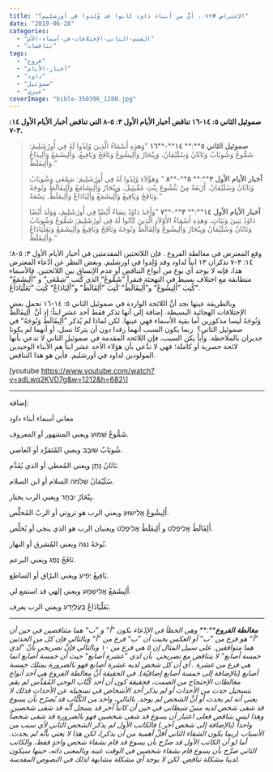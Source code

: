 ```yaml
---
title: "الإعتراض #٠٧٢، أيٌّ من أبناء داود كانوا قد وُلدوا في أورشليم؟"
date: "2019-06-28"
categories: 
  - "القسم-الثاني-الإختلافات-في-أسماء-الأش"
  - "تناقضات"
tags: 
  - "فروع"
  - "أخبار-الأيام"
  - "داود"
  - "صموئيل"
  - "عبري"
coverImage: "bible-350396_1280.jpg"
---
```


**صموئيل الثاني ٥: ١٤\-١٦ تناقض أخبار الأيام الأول ٣: ٥\-٨ التي تناقض أخبار الأيام الأول ١٤: ٣\-٧.**

> **صموئيل** **الثاني** **٥****:** **١٤****\-****١٦** ”وَهذِهِ أَسْمَاءُ الَّذِينَ وُلِدُوا لَهُ فِي أُورُشَلِيمَ: شَمُّوعُ وَشُوبَابُ وَنَاثَانُ وَسُلَيْمَانُ، وَيِبْحَارُ وَأَلِيشُوعُ وَنَافَجُ وَيَافِيعُ، وَأَلِيشَمَعُ وَأَلِيدَاعُ وَأَلِيفَلَطُ.“
> 
> **أخبار** **الأيام** **الأول** **٣****:** **٥****\-****٨** ” وَهؤُلاَءِ وُلِدُوا لَهُ فِي أُورُشَلِيمَ: شِمْعَى وَشُوبَابُ وَنَاثَانُ وَسُلَيْمَانُ. أَرْبَعَةٌ مِنْ بَثْشُوعَ بِنْتِ عَمِّيئِيلَ. وَيِبْحَارُ وَأَلِيشَامَعُ وَأَلِيفَالَطُ وَنُوجَهُ وَنَافَجُ وَيَافِيعُ وَأَلِيشَمَعُ وَأَلِيَادَاعُ وَأَلِيفَلَطُ. تِسْعَةٌ.“
> 
> **أخبار** **الأيام** **الأول** **١٤****:** **٣****\-****٧** ”وَأَخَذَ دَاوُدُ نِسَاءً أَيْضًا فِي أُورُشَلِيمَ، وَوَلَدَ أَيْضًا دَاوُدُ بَنِينَ وَبَنَاتٍ. وَهذِهِ أَسْمَاءُ الأَوْلاَدِ الَّذِينَ كَانُوا لَهُ فِي أُورُشَلِيمَ: شَمُّوعُ وَشُوبَابُ وَنَاثَانُ وَسُلَيْمَانُ وَيِبْحَارُ وَأَلِيشُوعُ وَأَلِفَالَطُ وَنُوجَهُ وَنَافَجُ وَيَافِيعُ وَأَلِيشَمَعُ وَبَعَلْيَادَاعُ وَأَلِيفَلَطُ.“

وقع المعترض في مغالطة الفروع . فإن اللائحتين المقدمتين في أخبار الأيام الأول ٣: ٥\-٨؛ ١٤: ٣\-٧ تذكران ١٣ ابناً لداود وقد وُلِدوا في اورشليم. وبغض النظر عن ادّعاء المعترض هذا، فإنه لا يوجد أي نوع من أنواع التناقض أو عدم الإتساق بين اللائحتين. فالأسماء متطابقة مع اختلاف بسيط في التهجئة فنقرأ ”شَمُّوعُ“ الذي كُتب ”شِمْعَى“ و ”أَلِيشَمَعُ“ كُتِبَ ”أَلِيشُوعُ“ و”أَلِيفَالَطُ“ كُتِبَ ”أَلِفَالَطُ“ و”أَلِيَادَاعُ“ كُتِبَ ”بَعَلْيَادَاعُ“.

وبالطريقة عينها نجد أنَّ اللائحة الواردة في صموئيل الثاني ٥: ١٤\-١٦ تحمل بعض الإختلافات الهجائية البسيطة. إضافة إلى أنها تذكر فقط أحد عشر ابناً: إذ أنَّ  أَلِيفَالَطُ وَنُوجَهُ ليسا مذكورين أما بقية الأسماء فهي عينها. لكن لماذا لم يُذكر ”أَلِيفَالَطُ وَنُوجَهُ“ في صموئيل الثاني؟  ربما يكون السبب أنهما رقدا دون أن يتركا نسل، أو أنهما لم يكونا جديران بالملاحظة. وأياً يكن السبب، فإن اللائحة المقدمة في صموئيل الثاني لا تدعي بأنها لائحة حصرية أو كاملة؛ فهي لا تدَّعي بأن هؤلاء الأحد عشر ابناً هم الأبناء الوحيدين المولودين لداود في أورشليم. فأين هو هذا التناقض.

\[youtube https://www.youtube.com/watch?v=adLwq2KVD7g&w=1212&h=682\]

* * *

إضافة:

معاني أسماء أبناء داود

شَمُّوعُ שַׁמּוּעַ ويعني المشهور أو المعروف.

شُوبَابُ שׁוֹבָב ويعني المُتَمَرِّد أو العاصي.

نَاثَانُ נָתָן ويعني المُعطي أو الذي يُقَدِّم.

سُلَيْمَانُ שְׁלֹמֹה السلام أو ابن السلام.

يِبْحَارُ יִבְחָר ويعني الرب يختار.

أَلِيشُوعُ אֱלִישׁוּעַ ويعني الرب هو ثروتي أو الربّ المُخلِّص.

أَلِفَالَطُ אֱלִיפֶלֶט و أَلِيفَلَطُ אֱלִיפֶלֶט ويعنيان الرب هو الذي ينجي أو يُخلِّص.

نُوجَهُ נֹגַהּ ويعني المُشرق أو النهار.

نَافَجُ נֶפֶג ويعني البرعم.

يَافِيعُ יָפִיעַ ويعني البرّاق أو الساطع.

أَلِيشَمَعُ אֱלִישָׁמָע ويعني إلهي قد استمع لي.

بَعَلْيَادَاعُ בְּעֶלְיָדָע ويعني الرب يعرف.

* * *

_**مغالطة** **الفروع****:** وهي الخطأ في الإدّعاء بكون ”أ“ و ”ب“ هما متناقضين في حين أن ”أ“ هو فرع من ”ب“ أو العكس بحيث أن ”ب“ فرع من ”أ“ وبالتالي فإن كل من الحدثين هما متوافقين. على سبيل المثال إن ٥ هي فرع من ١٠ وبالتالي فإنَّ تصريحي بأنّ ”لدي خمسة أصابع“ لا يتناقض مع تصريحي  بأن لدي ”عشرة أصابع“ حيث أن خمسة أصابع انما هي فرع من عشرة . أي أن كل شخص لديه عشرة أصابع فهو بالضرورة يمتلك خمسة أصابع (بالإضافة إلى خمسة أصابع إضافيّة). في الحقيقة أنَّ مغالطة الفروع هي أحد أنواع مغالطات الإحتجاج من الصمت، فحقيقة كون أن أحد كُتَّاب الوحي المُقدَّس لم يقم بتسجيل حدث من الأحداث أو لم يذكر أحد الأشخاص في تسجيله عن الأحداث فذلك لا يعني أنه لم يحدث أو أنَّ الشخص لم يوجد. بالتالي، واحد من الكُتَّاب قد يُصرّح بأن يسوع قد شفى شخص لديه مسّ شيطاني في حين أن كاتباً آخر قد يسجل أنَّه قد شفى شخصين. وهذا ليس بتناقض فعلى اعتبار أن يسوع قد شفى شخصين فهو بالضرورة قد شفى شخصاً واحداً (بالإضافة إلى شخص آخر.) فالكاتب الأول لم يذكر الشخص الثاني لأي سبب من الأسباب (ربما يكون الشفاء الثاني أقلّ أهمية من أن يذكر)، لكن هذا لا يعني بأنَّه لم يحدث. أما لو أن الكاتب الأول قد صرَّح بأن يسوع قد قام بشفاء شخص واحدٍ فقط، والكاتب الثاني صرَّح بأن يسوع قام بشفاء شخصين في الوقت عينه وبالمعنى ذاته، حينها سيكون لدينا مشكلة تناقض. لكن لا يوجد أي مشكلة مشابهة لذلك في النصوص المقدسة._

